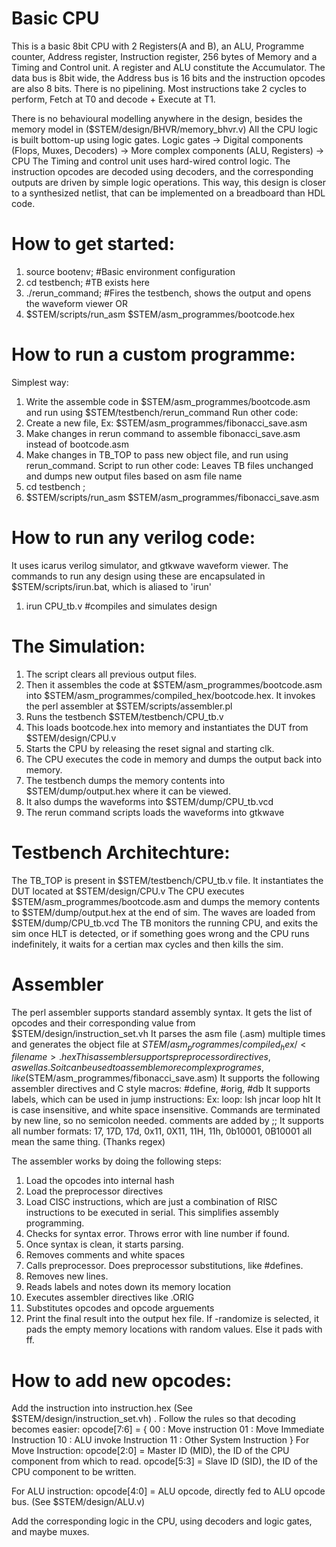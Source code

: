 # Basic CPU
This is a basic 8bit CPU with 2 Registers(A and B), an ALU, Programme counter, Address register, Instruction register, 256 bytes of Memory and a Timing and Control unit.
A register and ALU constitute the Accumulator.
The data bus is 8bit wide, the Address bus is 16 bits and the instruction opcodes are also 8 bits.
There is no pipelining. Most instructions take 2 cycles to perform, Fetch at T0 and decode + Execute at T1.

There is no behavioural modelling anywhere in the design, besides the memory model in ($STEM/design/BHVR/memory_bhvr.v)
All the CPU logic is built bottom-up using logic gates.
Logic gates -> Digital components (Flops, Muxes, Decoders) -> More complex components (ALU, Registers) -> CPU
The Timing and control unit uses hard-wired control logic. The instruction opcodes are decoded using decoders, and the corresponding outputs are driven by simple logic operations.
This way, this design is closer to a synthesized netlist, that can be implemented on a breadboard than HDL code.

# How to get started:
1. source bootenv; #Basic environment configuration
3. cd testbench; #TB exists here 
4. ./rerun_command; #Fires the testbench, shows the output and opens the waveform viewer
OR
4. $STEM/scripts/run_asm $STEM/asm_programmes/bootcode.hex

# How to run a custom programme:
Simplest way:
1. Write the assemble code in $STEM/asm_programmes/bootcode.asm and run using $STEM/testbench/rerun_command
Run other code:
1. Create a new file, Ex: $STEM/asm_programmes/fibonacci_save.asm
2. Make changes in rerun command to assemble fibonacci_save.asm instead of bootcode.asm 
3. Make changes in TB_TOP to pass new object file, and run using rerun_command.
Script to run other code: Leaves TB files unchanged and dumps new output files based on asm file name
1. cd testbench ;
2. $STEM/scripts/run_asm $STEM/asm_programmes/fibonacci_save.asm

# How to run any verilog code:
It uses icarus verilog simulator, and gtkwave waveform viewer.
The commands to run any design using these are encapsulated in $STEM/scripts/irun.bat, which is aliased to 'irun'
1. irun CPU_tb.v #compiles and simulates design

# The Simulation:
1. The script clears all previous output files.
2. Then it assembles the code at $STEM/asm_programmes/bootcode.asm into $STEM/asm_programmes/compiled_hex/bootcode.hex. It invokes the perl assembler at $STEM/scripts/assembler.pl
3. Runs the testbench $STEM/testbench/CPU_tb.v
4. This loads bootcode.hex into memory and instantiates the DUT from $STEM/design/CPU.v
5. Starts the CPU by releasing the reset signal and starting clk.
6. The CPU executes the code in memory and dumps the output back into memory.
7. The testbench dumps the memory contents into $STEM/dump/output.hex where it can be viewed.
8. It also dumps the waveforms into $STEM/dump/CPU_tb.vcd 
9. The rerun command scripts loads the waveforms into gtkwave

# Testbench Architechture:
The TB_TOP is present in $STEM/testbench/CPU_tb.v file. It instantiates the DUT located at $STEM/design/CPU.v
The CPU executes $STEM/asm_programmes/bootcode.asm and dumps the memory contents to $STEM/dump/output.hex at the end of sim.
The waves are loaded from $STEM/dump/CPU_tb.vcd
The TB monitors the running CPU, and exits the sim once HLT is detected, or if something goes wrong and the CPU runs indefinitely, it waits for a certian max cycles and then kills the sim.


# Assembler
The perl assembler supports standard assembly syntax.
It gets the list of opcodes and their corresponding value from $STEM/design/instruction_set.vh
It parses the asm file (<filename>.asm) multiple times and generates the object file at $STEM/asm_programmes/compiled_hex/<filename>.hex
This assembler supports preprocessor directives, as well as . So it can be used to assemble more complex programes, like ($STEM/asm_programmes/fibonacci_save.asm)
It supports the following assembler directives and C style macros:
#define, #orig, #db
It supports labels, which can be used in jump instructions:
Ex:
	loop: lsh
		jncar loop
	hlt
It is case insensitive, and white space insensitive. Commands are terminated by new line, so no semicolon needed.
comments are added by ;;
It supports all number formats: 17, 17D, 17d, 0x11, 0X11, 11H, 11h, 0b10001, 0B10001 all mean the same thing. (Thanks regex)

The assembler works by doing the following steps:
1.  Load the opcodes into internal hash
2.  Load the preprocessor directives
3.  Load CISC instructions, which are just a combination of RISC instructions to be executed in serial. This simplifies assembly programming.
4.  Checks for syntax error. Throws error with line number if found.
5.  Once syntax is clean, it starts parsing.
6.  Removes comments and white spaces
7.  Calls preprocessor. Does preprocessor substitutions, like #defines.
8.  Removes new lines.
9.  Reads labels and notes down its memory location
10. Executes assembler directives like .ORIG
11. Substitutes opcodes and opcode arguements
12. Print the final result into the output hex file. If -randomize is selected, it pads the empty memory locations with random values. Else it pads with ff.

# How to add new opcodes:
Add the instruction into instruction.hex (See $STEM/design/instruction_set.vh) . Follow the rules so that decoding becomes easier:
opcode[7:6] = {
		00 :	Move instruction 
		01 :	Move Immediate Instruction
		10 :  ALU invoke Instruction
		11 :  Other System Instruction
}
For Move Instruction:
opcode[2:0] = Master ID (MID), the ID of the CPU component from which to read.
opcode[5:3] = Slave ID (SID), the ID of the CPU component to be written.

For ALU instruction:
opcode[4:0] = ALU opcode, directly fed to ALU opcode bus. (See $STEM/design/ALU.v)

Add the corresponding logic in the CPU, using decoders and logic gates, and maybe muxes.

